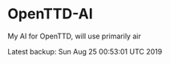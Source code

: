 # OpenTTD-AI
My AI for OpenTTD, will use primarily air

Latest backup: Sun Aug 25 00:53:01 UTC 2019
